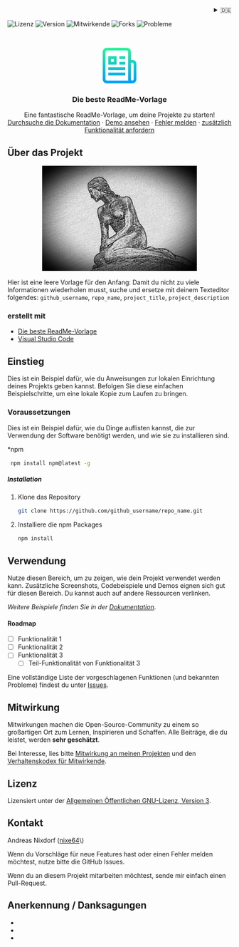 <div align="right">
<details>
<summary>🇩🇪</summary>
    🇩🇪 deutsch<br/>
    <a href="ProjectReadMe en.md">🇬🇧 english</a>
</details>
</div>

<!--
*** Thanks for checking out the Best-README-Template. If you have a suggestion
*** that would make this better, please fork the repo and create a pull request
*** or simply open an issue with the tag "enhancement".
*** Don't forget to give the project a star!
*** Thanks again! Now go create something AMAZING! :D
-->



<!-- PROJECT SHIELDS -->
<!--
*** I'm using markdown "reference style" links for readability.
*** Reference links are enclosed in brackets [ ] instead of parentheses ( ).
*** See the bottom of this document for the declaration of the reference variables
*** for contributors-url, forks-url, etc. This is an optional, concise syntax you may use.
*** https://www.markdownguide.org/basic-syntax/#reference-style-links
-->
<p>
<img src="https://img.shields.io/github/license/nixe64/.github?label=Lizenz&style=plastic" alt="Lizenz" />
<img src="https://img.shields.io/github/v/release/nixe64/.github?label=Version&style=plastic" alt="Version" />
<img src="https://img.shields.io/github/contributors-anon/nixe64/.github?label=Mitwirkende&style=plastic" alt="Mitwirkende" />
<img src="https://img.shields.io/github/forks/nixe64/.github?label=Forks&style=plastic" alt="Forks" />
<img src="https://img.shields.io/github/issues-closed/nixe64/.github?label=Probleme&style=plastic" alt="Probleme" />
 <p>


<!-- PROJECT LOGO -->
<br />
<div align="center">
  <a href="https://github.com/othneildrew/Best-README-Template">
    <img src="images/logo.png" alt="Logo" width="80" height="80">
  </a>

  <h3 align="center">Die beste ReadMe-Vorlage</h3>

  <p align="center">
    Eine fantastische ReadMe-Vorlage, um deine Projekte zu starten!
    <br />
    <a href="https://github.com/othneildrew/Best-README-Template">Durchsuche die Dokumentation</a>
    ·
    <a href="https://github.com/othneildrew/Best-README-Template">Demo ansehen</a>
    ·
    <a href="https://github.com/othneildrew/Best-README-Template/issues">Fehler melden</a>
    ·
    <a href="https://github.com/othneildrew/Best-README-Template/issues">zusätzlich Funktionalität anfordern</a>
  </p>
</div>

<!-- ABOUT THE PROJECT -->
## Über das Projekt

<p align="center">
<a href="https://example.com"><img src="images/logo.jpg" alt="Projekt-Logo" width="348px"></a>
</p>

Hier ist eine leere Vorlage für den Anfang: Damit du nicht zu viele Informationen wiederholen musst, suche und ersetze mit deinem Texteditor folgendes: `github_username`, `repo_name`, `project_title`, `project_description`

### erstellt mit

* [Die beste ReadMe-Vorlage](https://github.com/othneildrew/Best-README-Template)
* [Visual Studio Code](https://code.visualstudio.com/)


<!-- GETTING STARTED -->
## Einstieg

Dies ist ein Beispiel dafür, wie du Anweisungen zur lokalen Einrichtung deines Projekts geben kannst.
Befolgen Sie diese einfachen Beispielschritte, um eine lokale Kopie zum Laufen zu bringen.

### Voraussetzungen

Dies ist ein Beispiel dafür, wie du Dinge auflisten kannst, die zur Verwendung der Software benötigt werden, und wie sie zu installieren sind.

*npm
  ```sh
   npm install npm@latest -g
   ```

##### Installation

1. Klone das Repository
   ```sh
   git clone https://github.com/github_username/repo_name.git
   ```
3. Installiere die npm Packages
   ```sh
   npm install
   ```

<!-- USAGE EXAMPLES -->
## Verwendung

Nutze diesen Bereich, um zu zeigen, wie dein Projekt verwendet werden kann. Zusätzliche Screenshots, Codebeispiele und Demos eignen sich gut für diesen Bereich. Du kannst auch auf andere Ressourcen verlinken.

*Weitere Beispiele finden Sie in der [Dokumentation](https://example.com)*.

<!-- ROADMAP -->
#### Roadmap

- [ ] Funktionalität 1
- [ ] Funktionalität 2
- [ ] Funktionalität 3
    - [ ] Teil-Funktionalität von Funktionalität 3

Eine vollständige Liste der vorgeschlagenen Funktionen (und bekannten Probleme) findest du unter [Issues](https://github.com/othneildrew/Best-README-Template/issues).

<!-- CONTRIBUTING -->
## Mitwirkung

Mitwirkungen machen die Open-Source-Community zu einem so großartigen Ort zum Lernen, Inspirieren und Schaffen. Alle Beiträge, die du leistet, werden **sehr geschätzt**.

Bei Interesse, lies bitte [Mitwirkung an meinen Projekten](contributing/Contribute.md) und den [Verhaltenskodex für Mitwirkende](contributing/CodeOfConduct.md).

<!-- LICENSE -->
## Lizenz

Lizensiert unter der [Allgemeinen Öffentlichen GNU-Lizenz, Version 3](License.md).

<!-- CONTACT -->
## Kontakt

Andreas Nixdorf \([nixe64](https://github.com/nixe64/")\)
       
Wenn du Vorschläge für neue Features hast oder einen Fehler melden möchtest, nutze bitte die GitHub Issues.

Wenn du an diesem Projekt mitarbeiten möchtest, sende mir einfach einen Pull-Request.

<!-- ACKNOWLEDGMENTS -->
## Anerkennung / Danksagungen

* []()
* []()
* []()
